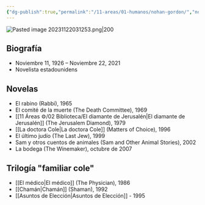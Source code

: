 ```yaml
---
{"dg-publish":true,"permalink":"/11-areas/01-humanos/nohan-gordon/","noteIcon":""}
---
```


![Pasted image 20231122031253.png|200](/img/user/02%20Image/Pasted%20image%2020231122031253.png)
## Biografía
- Noviembre 11, 1926 – Noviembre 22, 2021 
- Novelista estadounidens
## Novelas
- El rabino (Rabbi), 1965
- El comité de la muerte (The Death Committee), 1969
- [[11 Áreas ⚙/02 Biblioteca/El diamante de Jerusalén\|El diamante de Jerusalén]] (The Jerusalem Diamond), 1979
- [[La doctora Cole\|La doctora Cole]] (Matters of Choice), 1996
- El último judío (The Last Jew), 1999
- Sam y otros cuentos de animales (Sam and Other Animal Stories), 2002
- La bodega (The Winemaker), octubre de 2007

## Trilogía "familiar cole"
- [[El médico\|El médico]] (The Physician), 1986
- [[Chamán\|Chamán]] (Shaman), 1992
- [[Asuntos de Elección\|Asuntos de Elección]] - 1995